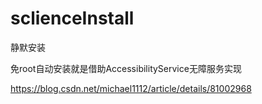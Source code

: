 # sclienceInstall
静默安装

免root自动安装就是借助AccessibilityService无障服务实现


https://blog.csdn.net/michael1112/article/details/81002968
